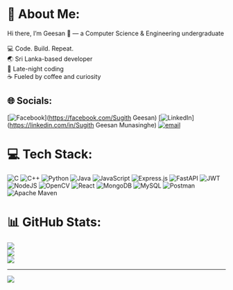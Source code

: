 # 💫 About Me:
Hi there, I’m Geesan 👋 — a Computer Science & Engineering undergraduate  <br><br>💻 Code. Build. Repeat.  <br>🌏 Sri Lanka-based developer  <br>🌙 Late-night coding  <br>☕ Fueled by coffee and curiosity  


## 🌐 Socials:
[![Facebook](https://img.shields.io/badge/Facebook-%231877F2.svg?logo=Facebook&logoColor=white)](https://facebook.com/Sugith Geesan) [![LinkedIn](https://img.shields.io/badge/LinkedIn-%230077B5.svg?logo=linkedin&logoColor=white)](https://linkedin.com/in/Sugith Geesan Munasinghe) [![email](https://img.shields.io/badge/Email-D14836?logo=gmail&logoColor=white)](mailto:sugithgeesan@gmail.com) 

# 💻 Tech Stack:
![C](https://img.shields.io/badge/c-%2300599C.svg?style=for-the-badge&logo=c&logoColor=white) ![C++](https://img.shields.io/badge/c++-%2300599C.svg?style=for-the-badge&logo=c%2B%2B&logoColor=white) ![Python](https://img.shields.io/badge/python-3670A0?style=for-the-badge&logo=python&logoColor=ffdd54) ![Java](https://img.shields.io/badge/java-%23ED8B00.svg?style=for-the-badge&logo=openjdk&logoColor=white) ![JavaScript](https://img.shields.io/badge/javascript-%23323330.svg?style=for-the-badge&logo=javascript&logoColor=%23F7DF1E) ![Express.js](https://img.shields.io/badge/express.js-%23404d59.svg?style=for-the-badge&logo=express&logoColor=%2361DAFB) ![FastAPI](https://img.shields.io/badge/FastAPI-005571?style=for-the-badge&logo=fastapi) ![JWT](https://img.shields.io/badge/JWT-black?style=for-the-badge&logo=JSON%20web%20tokens) ![NodeJS](https://img.shields.io/badge/node.js-6DA55F?style=for-the-badge&logo=node.js&logoColor=white) ![OpenCV](https://img.shields.io/badge/opencv-%23white.svg?style=for-the-badge&logo=opencv&logoColor=white) ![React](https://img.shields.io/badge/react-%2320232a.svg?style=for-the-badge&logo=react&logoColor=%2361DAFB) ![MongoDB](https://img.shields.io/badge/MongoDB-%234ea94b.svg?style=for-the-badge&logo=mongodb&logoColor=white) ![MySQL](https://img.shields.io/badge/mysql-4479A1.svg?style=for-the-badge&logo=mysql&logoColor=white) ![Postman](https://img.shields.io/badge/Postman-FF6C37?style=for-the-badge&logo=postman&logoColor=white) ![Apache Maven](https://img.shields.io/badge/Apache%20Maven-C71A36?style=for-the-badge&logo=Apache%20Maven&logoColor=white)
# 📊 GitHub Stats:
![](https://github-readme-stats.vercel.app/api?username=SGeesan&theme=transparent&hide_border=false&include_all_commits=false&count_private=true)<br/>
![](https://nirzak-streak-stats.vercel.app/?user=SGeesan&theme=transparent&hide_border=false)<br/>
![](https://github-readme-stats.vercel.app/api/top-langs/?username=SGeesan&theme=transparent&hide_border=false&include_all_commits=false&count_private=true&layout=compact)

---
[![](https://visitcount.itsvg.in/api?id=SGeesan&icon=2&color=0)](https://visitcount.itsvg.in)

<!-- Proudly created with GPRM ( https://gprm.itsvg.in ) -->
